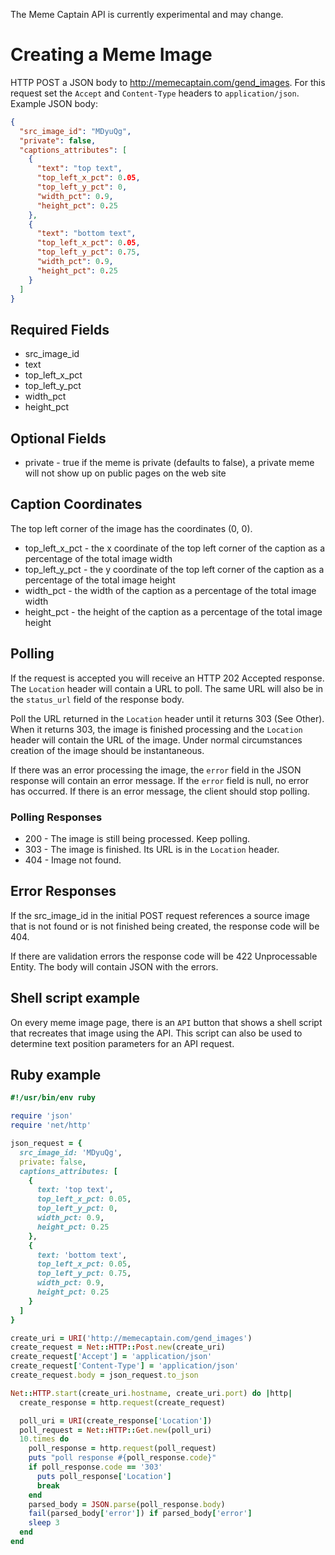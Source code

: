 The Meme Captain API is currently experimental and may change.

# Creating a Meme Image

HTTP POST a JSON body to http://memecaptain.com/gend_images. For this
request set the `Accept` and `Content-Type` headers to `application/json`.
Example JSON body:

```json
{
  "src_image_id": "MDyuQg",
  "private": false,
  "captions_attributes": [
    {
      "text": "top text",
      "top_left_x_pct": 0.05,
      "top_left_y_pct": 0,
      "width_pct": 0.9,
      "height_pct": 0.25
    },
    {
      "text": "bottom text",
      "top_left_x_pct": 0.05,
      "top_left_y_pct": 0.75,
      "width_pct": 0.9,
      "height_pct": 0.25
    }
  ]
}
```

## Required Fields

* src_image_id
* text
* top_left_x_pct
* top_left_y_pct
* width_pct
* height_pct

## Optional Fields

* private - true if the meme is private (defaults to false), a private meme will not show up on public pages on the web site

## Caption Coordinates

The top left corner of the image has the coordinates (0, 0).

- top_left_x_pct - the x coordinate of the top left corner of the caption as a percentage of the total image width
- top_left_y_pct - the y coordinate of the top left corner of the caption as a percentage of the total image height
- width_pct - the width of the caption as a percentage of the total image width
- height_pct - the height of the caption as a percentage of the total image height

## Polling

If the request is accepted you will receive an HTTP 202 Accepted response.
The `Location` header will contain a URL to poll. The same URL will also be
in the `status_url` field of the response body.

Poll the URL returned in the `Location` header until it returns 303 (See
Other). When it returns 303, the image is finished processing and the
`Location` header will contain the URL of the image. Under normal
circumstances creation of the image should be instantaneous.

If there was an error processing the image, the `error` field in the
JSON response will contain an error message. If the `error` field is null,
no error has occurred. If there is an error message, the client should stop
polling.

### Polling Responses

* 200 - The image is still being processed. Keep polling.
* 303 - The image is finished. Its URL is in the `Location` header.
* 404 - Image not found.

## Error Responses

If the src_image_id in the initial POST request references a source image
that is not found or is not finished being created, the response code will
be 404.

If there are validation errors the response code will be 422 Unprocessable Entity. The body will contain JSON with the errors.

## Shell script example

On every meme image page, there is an `API` button that shows a shell script
that recreates that image using the API. This script can also be used to
determine text position parameters for an API request.

## Ruby example

```ruby
#!/usr/bin/env ruby

require 'json'
require 'net/http'

json_request = {
  src_image_id: 'MDyuQg',
  private: false,
  captions_attributes: [
    {
      text: 'top text',
      top_left_x_pct: 0.05,
      top_left_y_pct: 0,
      width_pct: 0.9,
      height_pct: 0.25
    },
    {
      text: 'bottom text',
      top_left_x_pct: 0.05,
      top_left_y_pct: 0.75,
      width_pct: 0.9,
      height_pct: 0.25
    }
  ]
}

create_uri = URI('http://memecaptain.com/gend_images')
create_request = Net::HTTP::Post.new(create_uri)
create_request['Accept'] = 'application/json'
create_request['Content-Type'] = 'application/json'
create_request.body = json_request.to_json

Net::HTTP.start(create_uri.hostname, create_uri.port) do |http|
  create_response = http.request(create_request)

  poll_uri = URI(create_response['Location'])
  poll_request = Net::HTTP::Get.new(poll_uri)
  10.times do
    poll_response = http.request(poll_request)
    puts "poll response #{poll_response.code}"
    if poll_response.code == '303'
      puts poll_response['Location']
      break
    end
    parsed_body = JSON.parse(poll_response.body)
    fail(parsed_body['error']) if parsed_body['error']
    sleep 3
  end
end
```
